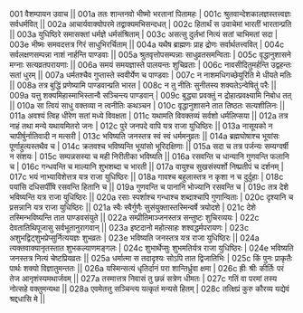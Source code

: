 001  वैशम्पायन उवाच ||
001a ततः शान्तनवो भीष्मो भरतानां पितामहः |
001c श्रुतवान्देशकालज्ञस्तत्त्वज्ञः सर्वधर्मवित् ||
002a आचार्यवाक्योपरमे तद्वाक्यमभिसन्दधत् |
002c हितार्थं स उवाचेमां भारतीं भारतान्प्रति ||
003a युधिष्ठिरे समासक्तां धर्मज्ञे धर्मसंश्रिताम् | 
003c असत्सु दुर्लभां नित्यं सतां चाभिमतां सदा |
003e भीष्मः समवदत्तत्र गिरं साधुभिरर्चिताम् ||
004a यथैष ब्राह्मणः प्राह द्रोणः सर्वार्थतत्त्ववित् |
004c सर्वलक्षणसम्पन्ना नाशं नार्हन्ति पाण्डवाः ||
005a श्रुतवृत्तोपसम्पन्नाः साधुव्रतसमन्विताः |
005c वृद्धानुशासने मग्नाः सत्यव्रतपरायणाः ||
006a समयं समयज्ञास्ते पालयन्तः शुचिव्रताः |
006c नावसीदितुमर्हन्ति उद्वहन्तः सतां धुरम् ||
007a धर्मतश्चैव गुप्तास्ते स्ववीर्येण च पाण्डवाः |
007c न नाशमधिगच्छेयुरिति मे धीयते मतिः ||
008a तत्र बुद्धिं प्रणेष्यामि पाण्डवान्प्रति भारत |
008c न तु नीतिः सुनीतस्य शक्यतेऽन्वेषितुं परैः ||
009a यत्तु शक्यमिहास्माभिस्तान्वै सञ्चिन्त्य पाण्डवान् |
009c बुद्ध्या प्रवक्तुं न द्रोहात्प्रवक्ष्यामि निबोध तत् ||
010a सा त्वियं साधु वक्तव्या न त्वनीतिः कथञ्चन |
010c वृद्धानुशासने तात तिष्ठतः सत्यशीलिनः ||
011a अवश्यं त्विह धीरेण सतां मध्ये विवक्षता |
011c यथामति विवक्तव्यं सर्वशो धर्मलिप्सया ||
012a तत्र नाहं तथा मन्ये यथायमितरो जनः |
012c पुरे जनपदे वापि यत्र राजा युधिष्ठिरः ||
013a नासूयको न चापीर्षुर्नातिवादी न मत्सरी  |
013c भविष्यति जनस्तत्र स्वं स्वं धर्ममनुव्रतः ||
014a ब्रह्मघोषाश्च भूयांसः पूर्णाहुत्यस्तथैव च |
014c क्रतवश्च भविष्यन्ति भूयांसो भूरिदक्षिणाः ||
015a सदा च तत्र पर्जन्यः सम्यग्वर्षी न संशयः |
015c सम्पन्नसस्या च मही निरीतीका भविष्यति ||
016a रसवन्ति च धान्यानि गुणवन्ति फलानि च |
016c गन्धवन्ति च माल्यानि शुभशब्दा च भारती ||
017a वायुश्च सुखसंस्पर्शो निष्प्रतीपं च दर्शनम् |
017c भयं नाभ्याविशेत्तत्र यत्र राजा युधिष्ठिरः ||
018a गावश्च बहुलास्तत्र न कृशा न च दुर्दुहाः | 
018c पयांसि दधिसर्पींषि रसवन्ति हितानि च ||
019a गुणवन्ति च पानानि भोज्यानि रसवन्ति च |
019c तत्र देशे भविष्यन्ति यत्र राजा युधिष्ठिरः ||
020a रसाः स्पर्शाश्च गन्धाश्च शब्दाश्चापि गुणान्विताः |
020c दृश्यानि च प्रसन्नानि यत्र राजा युधिष्ठिरः ||
021a स्वैः स्वैर्गुणैः सुसंयुक्तास्तस्मिन्वर्षे त्रयोदशे |
021c देशे तस्मिन्भविष्यन्ति तात पाण्डवसंयुते ||
022a सम्प्रीतिमाञ्जनस्तत्र सन्तुष्टः शुचिरव्ययः |
022c देवतातिथिपूजासु सर्वभूतानुरागवान् ||
023a इष्टदानो महोत्साहः शश्वद्धर्मपरायणः |
023c अशुभद्विट्शुभप्रेप्सुर्नित्ययज्ञः शुभव्रतः |
023e भविष्यति जनस्तत्र यत्र राजा युधिष्ठिरः ||
024a त्यक्तवाक्यानृतस्तात शुभकल्याणमङ्गलः |
024c शुभार्थेप्सुः शुभमतिर्यत्र राजा युधिष्ठिरः |
024e भविष्यति जनस्तत्र नित्यं चेष्टप्रियव्रतः ||
025a धर्मात्मा स तदादृश्यः सोऽपि तात द्विजातिभिः |
025c किं पुनः प्राकृतैः पार्थः शक्यो विज्ञातुमन्ततः ||
026a यस्मिन्सत्यं धृतिर्दानं परा शान्तिर्ध्रुवा क्षमा |
026c ह्रीः श्रीः कीर्तिः परं तेज आनृशंस्यमथार्जवम् ||
027a तस्मात्तत्र निवासं तु छन्नं सत्रेण धीमतः |
027c गतिं वा परमां तस्य नोत्सहे वक्तुमन्यथा ||
028a एवमेतत्तु सञ्चिन्त्य यत्कृतं मन्यसे हितम् |
028c तत्क्षिप्रं कुरु कौरव्य यद्येवं श्रद्दधासि मे ||
